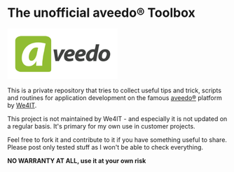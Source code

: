 # The unofficial aveedo&reg; Toolbox

<img src="aveedo-logo.png" style="width:50%"/>

This is a private repository that tries to collect useful tips and trick, scripts and routines for application development on the famous <a href="http://aveedo.com" target="_blank">aveedo&reg;</a> platform by <a href="http://www.we4it.com" target="_blank">We4IT</a>.

This project is not maintained by We4IT - and especially it is not updated on a regular basis. It's primary for my own use in customer projects.

Feel free to fork it and contribute to it if you have something useful to share. Please post only tested stuff as I won't be able to check everything.

**NO WARRANTY AT ALL, use it at your own risk**